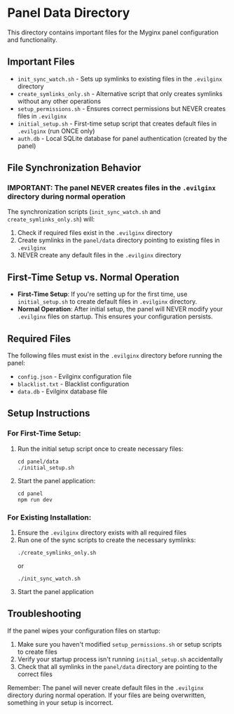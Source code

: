 # Panel Data Directory

This directory contains important files for the Myginx panel configuration and functionality.

## Important Files

- `init_sync_watch.sh` - Sets up symlinks to existing files in the `.evilginx` directory
- `create_symlinks_only.sh` - Alternative script that only creates symlinks without any other operations
- `setup_permissions.sh` - Ensures correct permissions but NEVER creates files in `.evilginx`
- `initial_setup.sh` - First-time setup script that creates default files in `.evilginx` (run ONCE only)
- `auth.db` - Local SQLite database for panel authentication (created by the panel)

## File Synchronization Behavior

### IMPORTANT: The panel NEVER creates files in the `.evilginx` directory during normal operation

The synchronization scripts (`init_sync_watch.sh` and `create_symlinks_only.sh`) will:

1. Check if required files exist in the `.evilginx` directory
2. Create symlinks in the `panel/data` directory pointing to existing files in `.evilginx`
3. NEVER create any default files in the `.evilginx` directory

## First-Time Setup vs. Normal Operation

- **First-Time Setup**: If you're setting up for the first time, use `initial_setup.sh` to create default files in `.evilginx` directory.
- **Normal Operation**: After initial setup, the panel will NEVER modify your `.evilginx` files on startup. This ensures your configuration persists.

## Required Files

The following files must exist in the `.evilginx` directory before running the panel:

- `config.json` - Evilginx configuration file
- `blacklist.txt` - Blacklist configuration
- `data.db` - Evilginx database file

## Setup Instructions

### For First-Time Setup:

1. Run the initial setup script once to create necessary files:
   ```
   cd panel/data
   ./initial_setup.sh
   ```

2. Start the panel application:
   ```
   cd panel
   npm run dev
   ```

### For Existing Installation:

1. Ensure the `.evilginx` directory exists with all required files
2. Run one of the sync scripts to create the necessary symlinks:
   ```
   ./create_symlinks_only.sh
   ```
   or
   ```
   ./init_sync_watch.sh
   ```
3. Start the panel application

## Troubleshooting

If the panel wipes your configuration files on startup:

1. Make sure you haven't modified `setup_permissions.sh` or setup scripts to create files
2. Verify your startup process isn't running `initial_setup.sh` accidentally
3. Check that all symlinks in the `panel/data` directory are pointing to the correct files

Remember: The panel will never create default files in the `.evilginx` directory during normal operation. If your files are being overwritten, something in your setup is incorrect. 